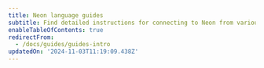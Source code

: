 ```yaml
---
title: Neon language guides
subtitle: Find detailed instructions for connecting to Neon from various languages
enableTableOfContents: true
redirectFrom:
  - /docs/guides/guides-intro
updatedOn: '2024-11-03T11:19:09.438Z'
---
```


<TechCards open>

<a href="/docs/guides/dotnet-npgsql" title=".NET" description="Connect a .NET (C#) application to Neon" icon="dotnet"></a>

<a href="/docs/guides/elixir-ecto" title="Elixir" description="Connect from Elixir with Ecto to Neon" icon="elixir"></a>

<a href="/docs/guides/go" title="Go" description="Connect a Go application to Neon" icon="go"></a>

<a href="/docs/guides/java" title="Java" description="Connect a Java application to Neon" icon="java"></a>

<a href="/docs/guides/javascript" title="JavaScript" description="Connect a JavaScript application to Neon" icon="javascript"></a>

<a href="/docs/guides/python" title="Python" description="Connect a Python application to Neon" icon="python"></a>

<a href="/docs/guides/rust" title="Rust" description="Connect a Rust application to Neon" icon="rust"></a>

</TechCards>
